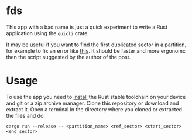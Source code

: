 # fds

This app with a bad name is just a quick experiment to write a Rust
application using the `quicli` crate.

It may be useful if you want to find the first duplicated sector in a partition,
for example to fix an error like [this](https://askubuntu.com/questions/327509/gparted-freeze-during-ntfs-partition-resize).
It should be faster and more ergonomc then the script suggested by the author of the post.

# Usage
To use the app you need to [install](https://www.rust-lang.org/en-US/install.html)
the Rust stable toolchain on your device and git or a zip archive manager.
Clone this repository or download and extract it.
Open a terminal in the directory where you cloned or extracted the files and do:
```
cargo run --release -- <partition_name> <ref_sector> <start_sector> <end_sector>
```

